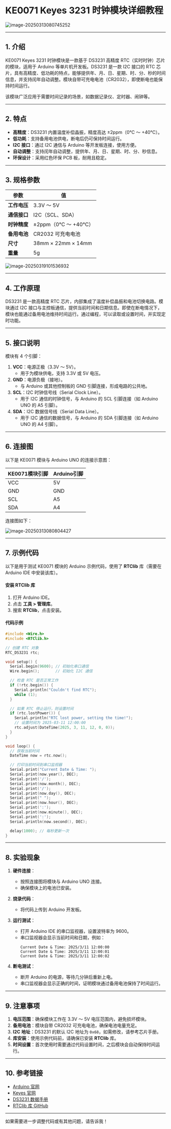 # **KE0071 Keyes 3231 时钟模块详细教程**

![image-20250313080745252](media/image-20250313080745252.png)

---

## **1. 介绍**

KE0071 Keyes 3231 时钟模块是一款基于 DS3231 高精度 RTC（实时时钟）芯片的模块，适用于 Arduino 等单片机开发板。DS3231 是一款 I2C 接口的 RTC 芯片，具有高精度、低功耗的特点，能够提供年、月、日、星期、时、分、秒的时间信息，并支持闰年自动调整。模块自带可充电电池（CR2032），即使断电也能保持时间运行。

该模块广泛应用于需要时间记录的场景，如数据记录仪、定时器、闹钟等。

---

## **2. 特点**

- **高精度**：DS3231 内置温度补偿晶振，精度高达 ±2ppm（0℃ ～ +40℃）。
- **低功耗**：支持备用电池供电，断电后仍可保持时间运行。
- **I2C 接口**：通过 I2C 通信与 Arduino 等开发板连接，使用方便。
- **自动调整**：支持闰年自动调整，提供年、月、日、星期、时、分、秒信息。
- **环保设计**：采用红色环保 PCB 板，耐用且稳定。

---

## **3. 规格参数**

| 参数            | 值                     |
|-----------------|------------------------|
| **工作电压**    | 3.3V ～ 5V             |
| **通信接口**    | I2C（SCL、SDA）        |
| **时钟精度**    | ±2ppm（0℃ ～ +40℃）   |
| **备用电池**    | CR2032 可充电电池      |
| **尺寸**        | 38mm × 22mm × 14mm     |
| **重量**        | 5g                     |

![image-20250319101536932](media/image-20250319101536932.png)

---

## **4. 工作原理**

DS3231 是一款高精度 RTC 芯片，内部集成了温度补偿晶振和电池切换电路。模块通过 I2C 接口与主控板通信，提供当前时间和日期信息。即使在断电情况下，模块也能通过备用电池维持时间运行。通过编程，可以读取或设置时间，并实现定时功能。

---

## **5. 接口说明**

模块有 4 个引脚：
1. **VCC**：电源正极（3.3V ～ 5V）。  
   - 用于为模块供电，支持 3.3V 或 5V 电压。
2. **GND**：电源负极（接地）。  
   - 与 Arduino 或其他控制板的 GND 引脚连接，形成电路的公共地。
3. **SCL**：I2C 时钟信号线（Serial Clock Line）。  
   - 用于 I2C 通信的时钟信号，与 Arduino 的 SCL 引脚连接（如 Arduino UNO 的 A5 引脚）。
4. **SDA**：I2C 数据信号线（Serial Data Line）。  
   - 用于 I2C 通信的数据信号，与 Arduino 的 SDA 引脚连接（如 Arduino UNO 的 A4 引脚）。

---

## **6. 连接图**

以下是 KE0071 模块与 Arduino UNO 的连接示意图：

| KE0071模块引脚 | Arduino引脚 |
|----------------|-------------|
| VCC            | 5V          |
| GND            | GND         |
| SCL            | A5          |
| SDA            | A4          |

连接图如下：

![image-20250313080804427](media/image-20250313080804427.png)

---

## **7. 示例代码**

以下是用于测试 KE0071 模块的 Arduino 示例代码，使用了 **RTClib** 库（需要在 Arduino IDE 中安装该库）。

#### **安装 RTClib 库**
1. 打开 Arduino IDE。
2. 点击 **工具 > 管理库**。
3. 搜索 **RTClib**，点击安装。

#### **代码示例**
```cpp
#include <Wire.h>
#include <RTClib.h>

// 创建 RTC 对象
RTC_DS3231 rtc;

void setup() {
  Serial.begin(9600); // 初始化串口通信
  Wire.begin();       // 初始化 I2C 通信

  // 检查 RTC 是否正常工作
  if (!rtc.begin()) {
    Serial.println("Couldn't find RTC");
    while (1);
  }

  // 如果 RTC 停止运行，则设置时间
  if (rtc.lostPower()) {
    Serial.println("RTC lost power, setting the time!");
    // 设置时间为 2025-03-11 12:00:00
    rtc.adjust(DateTime(2025, 3, 11, 12, 0, 0));
  }
}

void loop() {
  // 获取当前时间
  DateTime now = rtc.now();

  // 打印当前时间到串口监视器
  Serial.print("Current Date & Time: ");
  Serial.print(now.year(), DEC);
  Serial.print('/');
  Serial.print(now.month(), DEC);
  Serial.print('/');
  Serial.print(now.day(), DEC);
  Serial.print(" ");
  Serial.print(now.hour(), DEC);
  Serial.print(':');
  Serial.print(now.minute(), DEC);
  Serial.print(':');
  Serial.println(now.second(), DEC);

  delay(1000); // 每秒更新一次
}
```

---

## **8. 实验现象**

1. **硬件连接**：
   - 按照连接图将模块与 Arduino UNO 连接。
   - 确保模块上的电池已安装。

2. **烧录代码**：
   - 将代码上传到 Arduino 开发板。

3. **运行测试**：
   - 打开 Arduino IDE 的串口监视器，设置波特率为 9600。
   - 串口监视器会显示当前时间和日期，例如：
     ```
     Current Date & Time: 2025/3/11 12:00:00
     Current Date & Time: 2025/3/11 12:00:01
     Current Date & Time: 2025/3/11 12:00:02
     ```

4. **断电测试**：
   - 断开 Arduino 的电源，等待几分钟后重新上电。
   - 串口监视器会显示正确的时间，证明模块通过备用电池保持了时间运行。

---

## **9. 注意事项**

1. **电压范围**：确保模块工作在 3.3V ～ 5V 电压范围内，避免损坏模块。
2. **备用电池**：模块自带 CR2032 可充电电池，确保电池电量充足。
3. **I2C 地址**：DS3231 的默认 I2C 地址为 `0x68`，如需修改，请参考芯片手册。
4. **库安装**：使用示例代码前，请确保已安装 **RTClib** 库。
5. **时间设置**：首次使用时需要通过代码设置时间，之后模块会自动保持时间运行。

---

## **10. 参考链接**

- [Arduino 官网](https://www.arduino.cc/)
- [Keyes 官网](http://www.keyes-robot.com/)
- [DS3231 数据手册](https://datasheets.maximintegrated.com/en/ds/DS3231.pdf)
- [RTClib 库 GitHub](https://github.com/adafruit/RTClib)

---

如果需要进一步调整代码或有其他问题，请告诉我！
